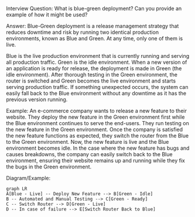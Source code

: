 Interview Question: What is blue-green deployment? Can you provide an example of how it might be used?

Answer: Blue-Green deployment is a release management strategy that reduces downtime and risk by running two identical production environments, known as Blue and Green. At any time, only one of them is live. 

Blue is the live production environment that is currently running and serving all production traffic. Green is the idle environment. When a new version of an application is ready for release, the deployment is made in Green (the idle environment). After thorough testing in the Green environment, the router is switched and Green becomes the live environment and starts serving production traffic. If something unexpected occurs, the system can easily fall back to the Blue environment without any downtime as it has the previous version running. 

Example: An e-commerce company wants to release a new feature to their website. They deploy the new feature in the Green environment first while the Blue environment continues to serve the end-users. They run testing on the new feature in the Green environment. Once the company is satisfied the new feature functions as expected, they switch the router from the Blue to the Green environment. Now, the new feature is live and the Blue environment becomes idle. In the case where the new feature has bugs and causes breakdowns, the company can easily switch back to the Blue environment, ensuring their website remains up and running while they fix the bugs in the Green environment.

Diagram/Example:

```mermaid
graph LR
A[Blue - Live] -- Deploy New Feature --> B[Green - Idle]
B -- Automated and Manual Testing --> C[Green - Ready]
C -- Switch Router --> D[Green - Live]
D -- In case of failure --> E[Switch Router Back to Blue]
```
